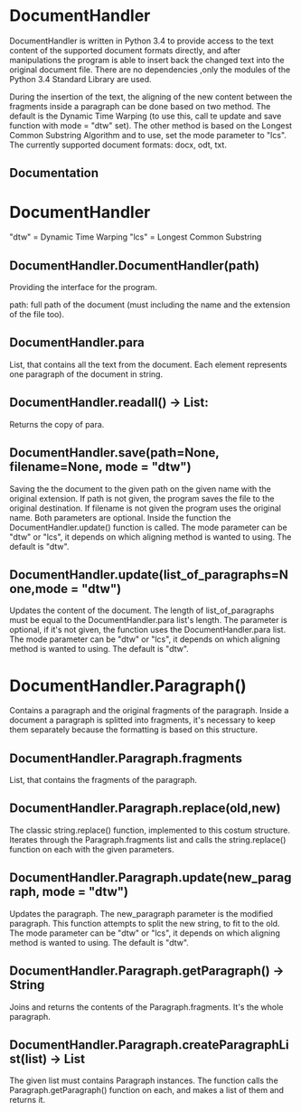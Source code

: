 ﻿DocumentHandler
=======

DocumentHandler is written in Python 3.4 to provide access to the text content of the supported document formats directly, and after manipulations the program is able to insert back the changed text into the original document file. There are no dependencies ,only the modules of the Python 3.4 Standard Library are used.

During the insertion of the text, the aligning of the new content between the fragments inside a paragraph can be done based on two method. The default is the Dynamic Time Warping (to use this, call te update and save function with mode = "dtw" set). The other method is based on the Longest Common Substring Algorithm and to use, set the mode parameter to "lcs".
The currently supported document formats:  docx, odt, txt.

Documentation
-----------

DocumentHandler
=======

"dtw" = Dynamic Time Warping
"lcs" = Longest Common Substring

DocumentHandler.DocumentHandler(path)
------------
Providing the interface for the program.

path: full path of the document (must including the name and the extension of the file too).

DocumentHandler.para
----

List, that contains all the text from the document. Each element represents one paragraph of the document in string.

DocumentHandler.readall() -> List:
----

Returns the copy of para.

DocumentHandler.save(path=None, filename=None, mode = "dtw")
----

Saving the the document to the given path on the given name with the original extension. If path is not given, the program saves the file to the original destination. If filename is not given the program uses the original name. Both parameters are optional. Inside the function the DocumentHandler.update() function is called. The mode parameter can be "dtw" or "lcs", it depends on which aligning method is wanted to using. The default is "dtw".


DocumentHandler.update(list_of_paragraphs=None,mode = "dtw")
----

Updates the content of the document. The length of list_of_paragraphs must be equal to the DocumentHandler.para list's length. The parameter is optional, if it's not given, the function uses the DocumentHandler.para list. The mode parameter can be "dtw" or "lcs", it depends on which aligning method is wanted to using. The default is "dtw".

DocumentHandler.Paragraph()
=======

Contains a paragraph and the original fragments of the paragraph. Inside a document a paragraph is splitted into fragments, it's necessary to keep them separately because the formatting is based on this structure.

DocumentHandler.Paragraph.fragments
------
List, that contains the fragments of the paragraph.


DocumentHandler.Paragraph.replace(old,new)
------

The classic string.replace() function, implemented to this costum structure. Iterates through the Paragraph.fragments list and calls the string.replace() function on each with the given parameters. 


DocumentHandler.Paragraph.update(new_paragraph, mode = "dtw")
------
Updates the paragraph. The new_paragraph parameter is the modified paragraph. This function attempts to split the new string, to fit to the old.
The mode parameter can be "dtw" or "lcs", it depends on which aligning method is wanted to using. The default is "dtw".

DocumentHandler.Paragraph.getParagraph() -> String
------

Joins and returns the contents of the Paragraph.fragments. It's the whole paragraph.

DocumentHandler.Paragraph.createParagraphList(list) -> List
------

The given list must contains Paragraph instances. The function calls the Paragraph.getParagraph() function on each, and makes a list of them and returns it.